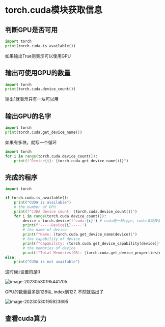 # torch.cuda模块获取信息

## 判断GPU是否可用

```python
import torch 
print(torch.cuda.is_available())
```

如果输出True则表示可以使用GPU

## 输出可使用GPU的数量

```python
import torch
print(torch.cuda.device_count())
```

输出1就表示只有一块可以用

## 输出GPU的名字

```python
import torch
print(torch.cuda.get_device_name())
```

如果有多块，就写一个循环

```python
import torch
for i in range(torch.cuda.device_count()):
    print(f"Device{i}: {torch.cuda.get_device_name(i)}")
```

## 完成的程序

```python
import torch

if torch.cuda.is_available():
    print("CUDA is available")
    # the number of GPU
    print(f"CUDA device count: {torch.cuda.device_count()}")
    for i in range(torch.cuda.device_count()):
        device = torch.device(f'cuda:{i}') # cuda是一种type, cuda:0就表示第一块GPU，可以作为变量
        print(f'-----Device{i}-----')
        # the name of device
        print(f"Name: {torch.cuda.get_device_name(device)}")
        # the capability of device
        print(f"Capability: {torch.cuda.get_device_capability(device)}")
        # the memories of device
        print(f"Total Memories(GB): {torch.cuda.get_device_properties(device).total_memory/1024**3}")
else:
    print("CUDA is not available")
```



这时候`i`设置的是0

![image-20230530195441705](https://evinci.oss-cn-hangzhou.aliyuncs.com/img/image-20230530195441705.png)



GPU的数量最多是128块, index到127, 不然就溢出了

![image-20230530195923695](https://evinci.oss-cn-hangzhou.aliyuncs.com/img/image-20230530195923695.png)

## 查看cuda算力